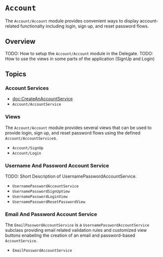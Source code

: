 # ``Account``

<!--
                  
This source file is part of the CardinalKit open-source project

SPDX-FileCopyrightText: 2022 Stanford University and the project authors (see CONTRIBUTORS.md)

SPDX-License-Identifier: MIT
             
-->

The ``Account/Account`` module provides convenient ways to display account-related functionalty including login, sign up, and reset password flows.


## Overview

TODO: How to setup the ``Account/Account`` module in the Delegate.
TODO: How to use the views in some parts of the application (SignUp and Login)


## Topics

### Account Services

- <doc:CreateAnAccountService>
- ``Account/AccountService``

### Views

The ``Account/Account`` module provides several views that can be used to provide login, sign up, and reset password flows using the defined ``Account/AccountService``s.

- ``Account/SignUp``
- ``Account/Login``

### Username And Password Account Service

TODO: Short Description of UsernamePasswordAccountService.

- ``UsernamePasswordAccountService``
- ``UsernamePasswordSignUpView``
- ``UsernamePasswordLoginView``
- ``UsernamePasswordResetPasswordView``

### Email And Password Account Service

The ``EmailPasswordAccountService`` is a ``UsernamePasswordAccountService`` subclass providing email related validation rules and 
customized view buttons enabeling the creation of an email and password-based ``AccountService``.

- ``EmailPasswordAccountService``
